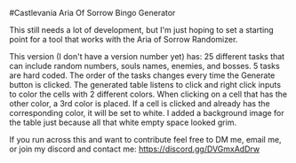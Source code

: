 #Castlevania Aria Of Sorrow Bingo Generator

This still needs a lot of development, but I'm just hoping to set a starting point for a tool that works with the Aria of Sorrow Randomizer.

This version (I don't have a version number yet) has: 25 different tasks that can include random numbers, souls names, enemies, and bosses. 5 tasks are hard coded. The order of the tasks changes every time the Generate button is clicked. The generated table listens to click and right click inputs to color the cells with 2 different colors. When clicking on a cell that has the other color, a 3rd color is placed. If a cell is clicked and already has the corresponding color, it will be set to white. I added a background image for the table just because all that white empty space looked grim.

If you run across this and want to contribute feel free to DM me, email me, or join my discord and contact me: https://discord.gg/DVGmxAdDrw